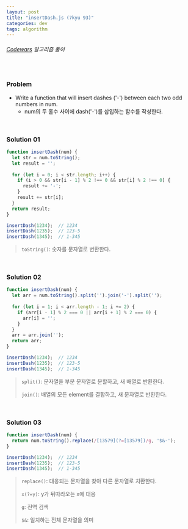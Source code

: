 ```yaml
---
layout: post
title: "insertDash.js (7kyu 93)"
categories: dev
tags: algorithm
---
```


###### [Codewars](https://www.codewars.com) 알고리즘 풀이

<br>

### Problem

- Write a function that will insert dashes ('\-') between each two odd numbers in num.
  - num의 두 홀수 사이에 dash('\-')를 삽입하는 함수를 작성한다.

<br>

### Solution 01

```js
function insertDash(num) {
  let str = num.toString();
  let result = '';
  
  for (let i = 0; i < str.length; i++) {
    if (i > 0 && str[i - 1] % 2 !== 0 && str[i] % 2 !== 0) {
      result += '-';
    }
    result += str[i];
  }
  return result;
}

insertDash(1234);  // 1234
insertDash(1235);  // 123-5
insertDash(1345);  // 1-345
```

> `toString()`: 숫자를 문자열로 변환한다.

<br>

### Solution 02

```js
function insertDash(num) {
  let arr = num.toString().split('').join('-').split('');
  
  for (let i = 1; i < arr.length - 1; i += 2) {
    if (arr[i - 1] % 2 === 0 || arr[i + 1] % 2 === 0) {
      arr[i] = '';
    }
  }
  arr = arr.join('');
  return arr;
}

insertDash(1234);  // 1234
insertDash(1235);  // 123-5
insertDash(1345);  // 1-345
```

> `split()`: 문자열을 부분 문자열로 분할하고, 새 배열로 반환한다.
>
> `join()`: 배열의 모든 element를 결합하고, 새 문자열로 반환한다.

<br>

### Solution 03

```js
function insertDash(num) {
  return num.toString().replace(/[13579](?=[13579])/g, '$&-');
}

insertDash(1234);  // 1234
insertDash(1235);  // 123-5
insertDash(1345);  // 1-345
```

> `replace()`: 대응되는 문자열을 찾아 다른 문자열로 치환한다.
>
> `x(?=y)`: y가 뒤따라오는 x에 대응
>
> `g`: 전역 검색
>
> `$&`: 일치하는 전체 문자열을 의미

<br>

<br>